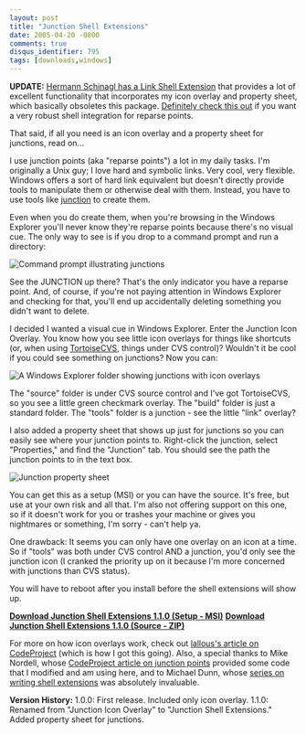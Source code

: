 ```yaml
---
layout: post
title: "Junction Shell Extensions"
date: 2005-04-20 -0800
comments: true
disqus_identifier: 795
tags: [downloads,windows]
---
```

**UPDATE:** [Hermann Schinagl has a Link Shell
Extension](http://schinagl.priv.at/nt/hardlinkshellext/hardlinkshellext.html)
that provides a lot of excellent functionality that incorporates my icon
overlay and property sheet, which basically obsoletes this package.
[Definitely check this
out](http://schinagl.priv.at/nt/hardlinkshellext/hardlinkshellext.html)
if you want a very robust shell integration for reparse points.

 That said, if all you need is an icon overlay and a property sheet for
junctions, read on...

 I use junction points (aka "reparse points") a lot in my daily tasks.
I'm originally a Unix guy; I love hard and symbolic links. Very cool,
very flexible. Windows offers a sort of hard link equivalent but doesn't
directly provide tools to manipulate them or otherwise deal with them.
Instead, you have to use tools like
[junction](http://www.sysinternals.com/ntw2k/source/misc.shtml#junction)
to create them.

 Even when you do create them, when you're browsing in the Windows
Explorer you'll never know they're reparse points because there's no
visual cue. The only way to see is if you drop to a command prompt and
run a directory:

 ![Command prompt illustrating
junctions](https://hyqi8g.dm2302.livefilestore.com/y2pRcBog0zOPHaCwSRAdsLTaRcnzyJad248xaXj8uhEfmyPHRdQZd7mlqv68CpiYFnLIE92HsseRVnU4B18_TDYHUQL2g-EHpik3sTCoNHZ__w/junctioniconoverlay_cmd.gif?psid=1)

 See the JUNCTION up there? That's the only indicator you have a reparse
point. And, of course, if you're not paying attention in Windows
Explorer and checking for that, you'll end up accidentally deleting
something you didn't want to delete.

 I decided I wanted a visual cue in Windows Explorer. Enter the Junction
Icon Overlay. You know how you see little icon overlays for things like
shortcuts (or, when using [TortoiseCVS](http://www.tortoisecvs.org/),
things under CVS control)? Wouldn't it be cool if you could see
something on junctions? Now you can:

 ![A Windows Explorer folder showing junctions with icon
overlays](https://hyqi8g.dm2302.livefilestore.com/y2pGGKJ6vqkFcyE4-HEYxHxmYDDrxFNzNtMylgvuEHK3xSxfOXsgYIuyXpJb2g9K2zHuVGzOl6LCkX_YMpWZdh-ca_CY3zfQXRGa72p6wnf7vQ/junctioniconoverlay_folder.gif?psid=1)

 The "source" folder is under CVS source control and I've got
TortoiseCVS, so you see a little green checkmark overlay. The "build"
folder is just a standard folder. The "tools" folder is a junction - see
the little "link" overlay?

 I also added a property sheet that shows up just for junctions so you
can easily see where your junction points to. Right-click the junction,
select "Properties," and find the "Junction" tab. You should see the
path the junction points to in the text box.

 ![Junction property
sheet](https://hyqi8g.dm2303.livefilestore.com/y2p0fyXrRGmCxuAjy6bktc29rCZNiRxBdMcJudBO_3_RKILRdXXv-77LEueb1anWnapsM0sTUod2TAjeyEIr3sZ5-5Le0qZ8BlCg_i68pS-reQ/junctionpropertysheet_props.gif?psid=1)

 You can get this as a setup (MSI) or you can have the source. It's
free, but use at your own risk and all that. I'm also not offering
support on this one, so if it doesn't work for you or trashes your
machine or gives you nightmares or something, I'm sorry - can't help
ya.

 One drawback: It seems you can only have one overlay on an icon at a
time. So if "tools" was both under CVS control AND a junction, you'd
only see the junction icon (I cranked the priority up on it because I'm
more concerned with junctions than CVS status).

 You will have to reboot after you install before the shell extensions
will show up.

 **[Download Junction Shell Extensions 1.1.0 (Setup -
MSI)](https://skydrive.live.com/redir?resid=C2CB832A5EC9B707%2138713)**
 **[Download Junction Shell Extensions 1.1.0 (Source -
ZIP)](https://skydrive.live.com/redir?resid=C2CB832A5EC9B707%2138714)**


 For more on how icon overlays work, check out [lallous's article on
CodeProject](http://www.codeproject.com/shell/overlayicon.asp) (which is
how I got this going). Also, a special thanks to Mike Nordell, whose
[CodeProject article on junction
points](http://www.codeproject.com/w2k/junctionpoints.asp) provided some
code that I modified and am using here, and to Michael Dunn, whose
[series on writing shell
extensions](http://www.codeproject.com/shell/shellextguide1.asp) was
absolutely invaluable.

 **Version History:**
 1.0.0: First release. Included only icon overlay.
 1.1.0: Renamed from "Junction Icon Overlay" to "Junction Shell
Extensions." Added property sheet for junctions.
